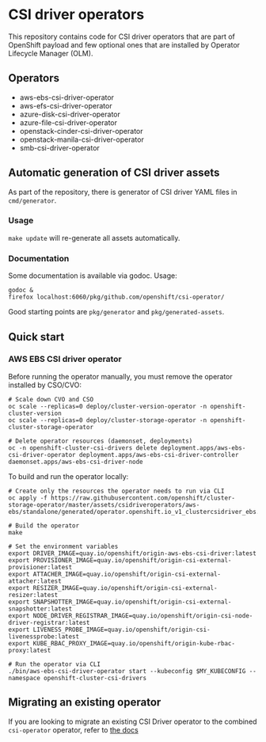 # CSI driver operators

This repository contains code for CSI driver operators that are part of
OpenShift payload and few optional ones that are installed by Operator
Lifecycle Manager (OLM).

## Operators

* aws-ebs-csi-driver-operator
* aws-efs-csi-driver-operator
* azure-disk-csi-driver-operator
* azure-file-csi-driver-operator
* openstack-cinder-csi-driver-operator
* openstack-manila-csi-driver-operator
* smb-csi-driver-operator

## Automatic generation of CSI driver assets

As part of the repository, there is generator of CSI driver YAML files in
`cmd/generator`.

### Usage

`make update` will re-generate all assets automatically.

### Documentation

Some documentation is available via godoc. Usage:

```shell
godoc &
firefox localhost:6060/pkg/github.com/openshift/csi-operator/
```

Good starting points are `pkg/generator` and `pkg/generated-assets`.

## Quick start

### AWS EBS CSI driver operator

Before running the operator manually, you must remove the operator installed by
CSO/CVO:

```shell
# Scale down CVO and CSO
oc scale --replicas=0 deploy/cluster-version-operator -n openshift-cluster-version
oc scale --replicas=0 deploy/cluster-storage-operator -n openshift-cluster-storage-operator

# Delete operator resources (daemonset, deployments)
oc -n openshift-cluster-csi-drivers delete deployment.apps/aws-ebs-csi-driver-operator deployment.apps/aws-ebs-csi-driver-controller daemonset.apps/aws-ebs-csi-driver-node
```

To build and run the operator locally:

```shell
# Create only the resources the operator needs to run via CLI
oc apply -f https://raw.githubusercontent.com/openshift/cluster-storage-operator/master/assets/csidriveroperators/aws-ebs/standalone/generated/operator.openshift.io_v1_clustercsidriver_ebs.csi.aws.com.yaml

# Build the operator
make

# Set the environment variables
export DRIVER_IMAGE=quay.io/openshift/origin-aws-ebs-csi-driver:latest
export PROVISIONER_IMAGE=quay.io/openshift/origin-csi-external-provisioner:latest
export ATTACHER_IMAGE=quay.io/openshift/origin-csi-external-attacher:latest
export RESIZER_IMAGE=quay.io/openshift/origin-csi-external-resizer:latest
export SNAPSHOTTER_IMAGE=quay.io/openshift/origin-csi-external-snapshotter:latest
export NODE_DRIVER_REGISTRAR_IMAGE=quay.io/openshift/origin-csi-node-driver-registrar:latest
export LIVENESS_PROBE_IMAGE=quay.io/openshift/origin-csi-livenessprobe:latest
export KUBE_RBAC_PROXY_IMAGE=quay.io/openshift/origin-kube-rbac-proxy:latest

# Run the operator via CLI
./bin/aws-ebs-csi-driver-operator start --kubeconfig $MY_KUBECONFIG --namespace openshift-cluster-csi-drivers
```

## Migrating an existing operator

If you are looking to migrate an existing CSI Driver operator to the combined `csi-operator` operator, refer to [the docs](docs/migrating-operators.md)
